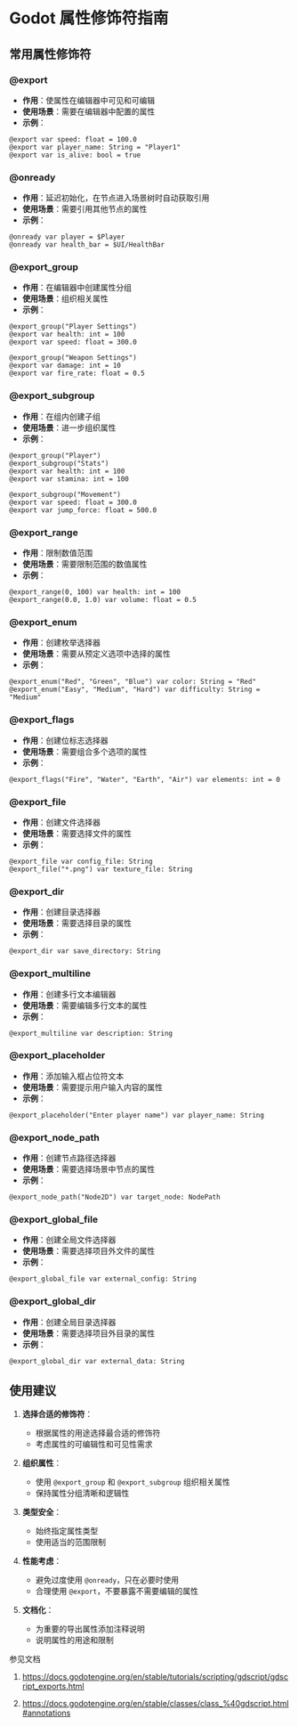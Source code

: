 # Godot 属性修饰符指南

## 常用属性修饰符

### @export

- **作用**：使属性在编辑器中可见和可编辑
- **使用场景**：需要在编辑器中配置的属性
- **示例**：

```gdscript
@export var speed: float = 100.0
@export var player_name: String = "Player1"
@export var is_alive: bool = true
```

### @onready

- **作用**：延迟初始化，在节点进入场景树时自动获取引用
- **使用场景**：需要引用其他节点的属性
- **示例**：

```gdscript
@onready var player = $Player
@onready var health_bar = $UI/HealthBar
```

### @export_group

- **作用**：在编辑器中创建属性分组
- **使用场景**：组织相关属性
- **示例**：

```gdscript
@export_group("Player Settings")
@export var health: int = 100
@export var speed: float = 300.0

@export_group("Weapon Settings")
@export var damage: int = 10
@export var fire_rate: float = 0.5
```

### @export_subgroup

- **作用**：在组内创建子组
- **使用场景**：进一步组织属性
- **示例**：

```gdscript
@export_group("Player")
@export_subgroup("Stats")
@export var health: int = 100
@export var stamina: int = 100

@export_subgroup("Movement")
@export var speed: float = 300.0
@export var jump_force: float = 500.0
```

### @export_range

- **作用**：限制数值范围
- **使用场景**：需要限制范围的数值属性
- **示例**：

```gdscript
@export_range(0, 100) var health: int = 100
@export_range(0.0, 1.0) var volume: float = 0.5
```

### @export_enum

- **作用**：创建枚举选择器
- **使用场景**：需要从预定义选项中选择的属性
- **示例**：

```gdscript
@export_enum("Red", "Green", "Blue") var color: String = "Red"
@export_enum("Easy", "Medium", "Hard") var difficulty: String = "Medium"
```

### @export_flags

- **作用**：创建位标志选择器
- **使用场景**：需要组合多个选项的属性
- **示例**：

```gdscript
@export_flags("Fire", "Water", "Earth", "Air") var elements: int = 0
```

### @export_file

- **作用**：创建文件选择器
- **使用场景**：需要选择文件的属性
- **示例**：

```gdscript
@export_file var config_file: String
@export_file("*.png") var texture_file: String
```

### @export_dir

- **作用**：创建目录选择器
- **使用场景**：需要选择目录的属性
- **示例**：

```gdscript
@export_dir var save_directory: String
```

### @export_multiline

- **作用**：创建多行文本编辑器
- **使用场景**：需要编辑多行文本的属性
- **示例**：

```gdscript
@export_multiline var description: String
```

### @export_placeholder

- **作用**：添加输入框占位符文本
- **使用场景**：需要提示用户输入内容的属性
- **示例**：

```gdscript
@export_placeholder("Enter player name") var player_name: String
```

### @export_node_path

- **作用**：创建节点路径选择器
- **使用场景**：需要选择场景中节点的属性
- **示例**：

```gdscript
@export_node_path("Node2D") var target_node: NodePath
```

### @export_global_file

- **作用**：创建全局文件选择器
- **使用场景**：需要选择项目外文件的属性
- **示例**：

```gdscript
@export_global_file var external_config: String
```

### @export_global_dir

- **作用**：创建全局目录选择器
- **使用场景**：需要选择项目外目录的属性
- **示例**：

```gdscript
@export_global_dir var external_data: String
```

## 使用建议

1. **选择合适的修饰符**：

   - 根据属性的用途选择最合适的修饰符
   - 考虑属性的可编辑性和可见性需求

2. **组织属性**：

   - 使用 `@export_group` 和 `@export_subgroup` 组织相关属性
   - 保持属性分组清晰和逻辑性

3. **类型安全**：

   - 始终指定属性类型
   - 使用适当的范围限制

4. **性能考虑**：

   - 避免过度使用 `@onready`，只在必要时使用
   - 合理使用 `@export`，不要暴露不需要编辑的属性

5. **文档化**：
   - 为重要的导出属性添加注释说明
   - 说明属性的用途和限制

参见文档

1. https://docs.godotengine.org/en/stable/tutorials/scripting/gdscript/gdscript_exports.html

2. https://docs.godotengine.org/en/stable/classes/class_%40gdscript.html#annotations
